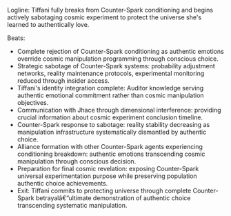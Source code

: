 ﻿---
series: 3
novella: 3
file: S3N3_IntA
type: interlude
label: A
pov: Tiffani
setting: Counter-Spark oversight - authentic rebellion
word_target_min: 801
word_target_max: 1299
status: outline
---
Logline: Tiffani fully breaks from Counter-Spark conditioning and begins actively sabotaging cosmic experiment to protect the universe she's learned to authentically love.

Beats:
- Complete rejection of Counter-Spark conditioning as authentic emotions override cosmic manipulation programming through conscious choice.
- Strategic sabotage of Counter-Spark systems: probability adjustment networks, reality maintenance protocols, experimental monitoring reduced through insider access.
- Tiffani's identity integration complete: Auditor knowledge serving authentic emotional commitment rather than cosmic manipulation objectives.
- Communication with Jhace through dimensional interference: providing crucial information about cosmic experiment conclusion timeline.
- Counter-Spark response to sabotage: reality stability decreasing as manipulation infrastructure systematically dismantled by authentic choice.
- Alliance formation with other Counter-Spark agents experiencing conditioning breakdown: authentic emotions transcending cosmic manipulation through conscious decision.
- Preparation for final cosmic revelation: exposing Counter-Spark universal experimentation purpose while preserving population authentic choice achievements.
- Exit: Tiffani commits to protecting universe through complete Counter-Spark betrayalâ€”ultimate demonstration of authentic choice transcending systematic manipulation.